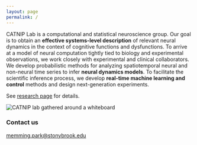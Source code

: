 ```yaml
---
layout: page
permalink: /
---
```


CATNIP Lab is a computational and statistical neuroscience group.
Our goal is to obtain an __effective systems-level description__ of relevant neural dynamics in the context of cognitive functions and dysfunctions.
To arrive at a model of neural computation tightly tied to biology and experimental observations, we work closely with experimental and clinical collaborators.
We develop probabilistic methods for analyzing spatiotemporal neural and non-neural time series to infer __neural dynamics models__.
To facilitate the scientific inference process, we develop __real-time machine learning and control__ methods and design next-generation experiments.

See [research page](research) for details.

![CATNIP lab gathered around a whiteboard](/images/catnip_w_kathleen_2018.jpg)

### Contact us

[memming.park@stonybrook.edu](mailto:memming.park@stonybrook.edu)
